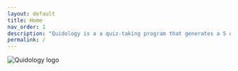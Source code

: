 ```yaml
---
layout: default
title: Home
nav_order: 1
description: "Quidology is a a quiz-taking program that generates a 5 question quiz randomly from a database and out puts a full report."
permalink: /
---
```


![Quidology logo](https://quidology.github.io/assets/img/logo.png)
